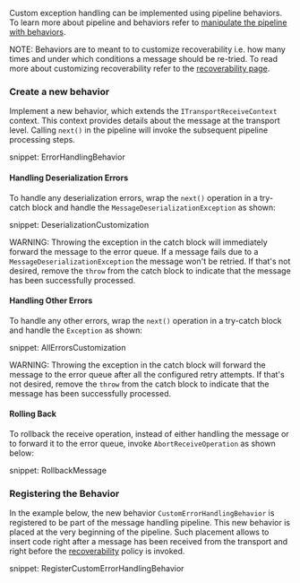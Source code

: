 Custom exception handling can be implemented using pipeline behaviors. To learn more about pipeline and behaviors refer to [manipulate the pipeline with behaviors](/nservicebus/pipeline/manipulate-with-behaviors.md).

NOTE: Behaviors are to meant to to customize recoverability i.e. how many times and under which conditions a message should be re-tried. To read more about customizing recoverability refer to the [recoverability page](/nservicebus/recoverability/).


### Create a new behavior

Implement a new behavior, which extends the `ITransportReceiveContext` context. This context provides details about the message at the transport level. Calling `next()` in the pipeline will invoke the subsequent pipeline processing steps.

snippet: ErrorHandlingBehavior


#### Handling Deserialization Errors

To handle any deserialization errors, wrap the `next()` operation in a try-catch block and handle the `MessageDeserializationException` as shown:

snippet: DeserializationCustomization

WARNING: Throwing the exception in the catch block will immediately forward the message to the error queue. If a message fails due to a `MessageDeserializationException` the message won't be retried. If that's not desired, remove the `throw` from the catch block to indicate that the message has been successfully processed.

#### Handling Other Errors

To handle any other errors, wrap the `next()` operation in a try-catch block and handle the `Exception` as shown:

snippet: AllErrorsCustomization

WARNING: Throwing the exception in the catch block will forward the message to the error queue after all the configured retry attempts. If that's not desired, remove the `throw` from the catch block to indicate that the message has been successfully processed.


#### Rolling Back

To rollback the receive operation, instead of either handling the message or to forward it to the error queue, invoke `AbortReceiveOperation` as shown below:

snippet: RollbackMessage


### Registering the Behavior

In the example below, the new behavior `CustomErrorHandlingBehavior` is registered to be part of the message handling pipeline. This new behavior is placed at the very beginning of the pipeline. Such placement allows to insert code right after a message has been received from the transport and right before the [recoverability](/nservicebus/recoverability/) policy is invoked.

snippet: RegisterCustomErrorHandlingBehavior
